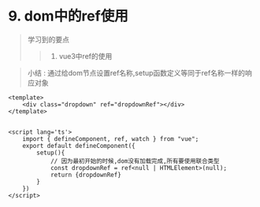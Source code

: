 # 9. dom中的ref使用

> 学习到的要点
>> 1. vue3中ref的使用

> 小结 : 通过给dom节点设置ref名称,setup函数定义等同于ref名称一样的响应对象

```
<template>
    <div class="dropdown" ref="dropdownRef"></div>
</template>


<script lang='ts'>
    import { defineComponent, ref, watch } from "vue";
    export default defineComponent({
        setup(){
            // 因为最初开始的时候,dom没有加载完成,所有要使用联合类型
            const dropdownRef = ref<null | HTMLElement>(null);
            return {dropdownRef}
        }
    })
</script>
```